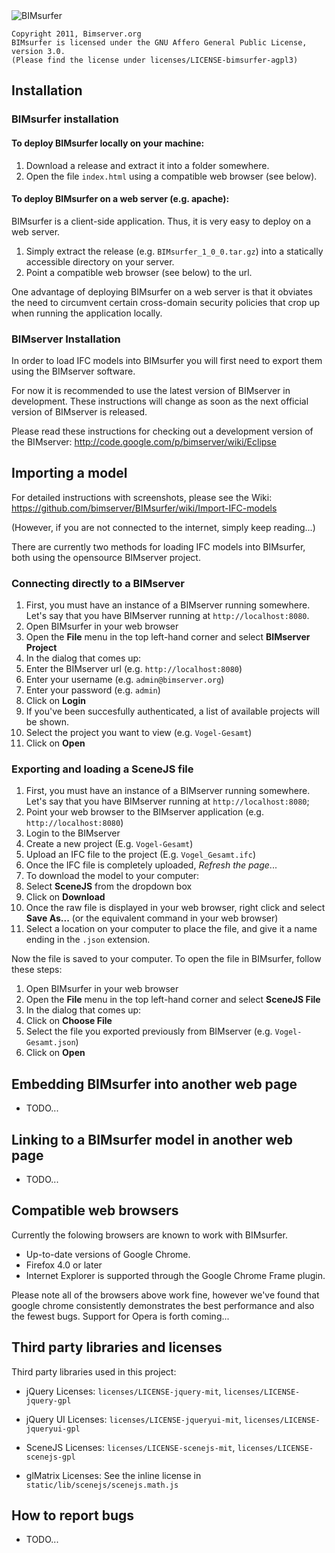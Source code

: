 <img src="http://bimsurfer.org/files/2011/11/bimsurfer-logo-245x85.png" alt="BIMsurfer">

    Copyright 2011, Bimserver.org
    BIMsurfer is licensed under the GNU Affero General Public License, version 3.0. 
    (Please find the license under licenses/LICENSE-bimsurfer-agpl3)
 
## Installation

### BIMsurfer installation

#### To deploy BIMsurfer locally on your machine:

1. Download a release and extract it into a folder somewhere.
2. Open the file `index.html` using a compatible web browser (see below).

#### To deploy BIMsurfer on a web server (e.g. apache):

BIMsurfer is a client-side application. Thus, it is very easy to deploy on a web server.

1. Simply extract the release (e.g. `BIMsurfer_1_0_0.tar.gz`) into a statically accessible directory on your server. 
2. Point a compatible web browser (see below) to the url.

One advantage of deploying BIMsurfer on a web server is that it obviates the need to circumvent certain cross-domain
security policies that crop up when running the application locally.

### BIMserver Installation

In order to load IFC models into BIMsurfer you will first need to export them using the BIMserver software.

For now it is recommended to use the latest version of BIMserver in development. These instructions will change as
soon as the next official version of BIMserver is released.

Please read these instructions for checking out a development version of the BIMserver:
http://code.google.com/p/bimserver/wiki/Eclipse

## Importing a model

For detailed instructions with screenshots, please see the Wiki: https://github.com/bimserver/BIMsurfer/wiki/Import-IFC-models

(However, if you are not connected to the internet, simply keep reading...)

There are currently two methods for loading IFC models into BIMsurfer, both using the opensource BIMserver project.

### Connecting directly to a BIMserver

1. First, you must have an instance of a BIMserver running somewhere.
   Let's say that you have BIMserver running at `http://localhost:8080`.
2. Open BIMsurfer in your web browser
3. Open the **File** menu in the top left-hand corner and select **BIMserver Project**
4. In the dialog that comes up:
  1. Enter the BIMserver url (e.g. `http://localhost:8080`)
  2. Enter your username (e.g. `admin@bimserver.org`)
  3. Enter your password (e.g. `admin`)
  4. Click on **Login**
5. If you've been succesfully authenticated, a list of available projects will be shown.
  1. Select the project you want to view (e.g. `Vogel-Gesamt`)
  2. Click on **Open**

### Exporting and loading a SceneJS file

1. First, you must have an instance of a BIMserver running somewhere.
   Let's say that you have BIMserver running at `http://localhost:8080`;
2. Point your web browser to the BIMserver application (e.g. `http://localhost:8080`)
3. Login to the BIMserver
4. Create a new project (E.g. `Vogel-Gesamt`)
5. Upload an IFC file to the project (E.g. `Vogel_Gesamt.ifc`)
6. Once the IFC file is completely uploaded, *Refresh the page*...
7. To download the model to your computer:
  1. Select **SceneJS** from the dropdown box
  2. Click on **Download**
  3. Once the raw file is displayed in your web browser, right click and select **Save As...** (or the equivalent command in your web browser)
  4. Select a location on your computer to place the file, and give it a name ending in the `.json` extension.

Now the file is saved to your computer. To open the file in BIMsurfer, follow these steps:

1. Open BIMsurfer in your web browser
2. Open the **File** menu in the top left-hand corner and select **SceneJS File**
4. In the dialog that comes up:
  1. Click on **Choose File**
  2. Select the file you exported previously from BIMserver (e.g. `Vogel-Gesamt.json`)
  3. Click on **Open**

## Embedding BIMsurfer into another web page

* TODO...

## Linking to a BIMsurfer model in another web page

* TODO...

## Compatible web browsers

Currently the folowing browsers are known to work with BIMsurfer.

* Up-to-date versions of Google Chrome.
* Firefox 4.0 or later
* Internet Explorer is supported through the Google Chrome Frame plugin.

Please note all of the browsers above work fine, however we've found that google chrome consistently demonstrates
the best performance and also the fewest bugs. Support for Opera is forth coming...

## Third party libraries and licenses

Third party libraries used in this project:

* jQuery
  Licenses: `licenses/LICENSE-jquery-mit`, `licenses/LICENSE-jquery-gpl`

* jQuery UI
  Licenses: `licenses/LICENSE-jqueryui-mit`, `licenses/LICENSE-jqueryui-gpl`

* SceneJS
  Licenses: `licenses/LICENSE-scenejs-mit`, `licenses/LICENSE-scenejs-gpl`

* glMatrix
  Licenses: See the inline license in `static/lib/scenejs/scenejs.math.js`

## How to report bugs

* TODO...
